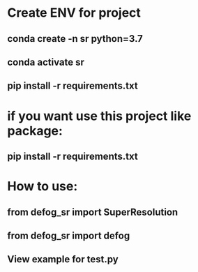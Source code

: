 # Create ENV for project

## conda create -n sr python=3.7
## conda activate sr
## pip install -r requirements.txt

# if you want use this project like package: 
## pip install -r requirements.txt

# How to use:
## from defog_sr import SuperResolution
## from defog_sr import defog

## View example for test.py